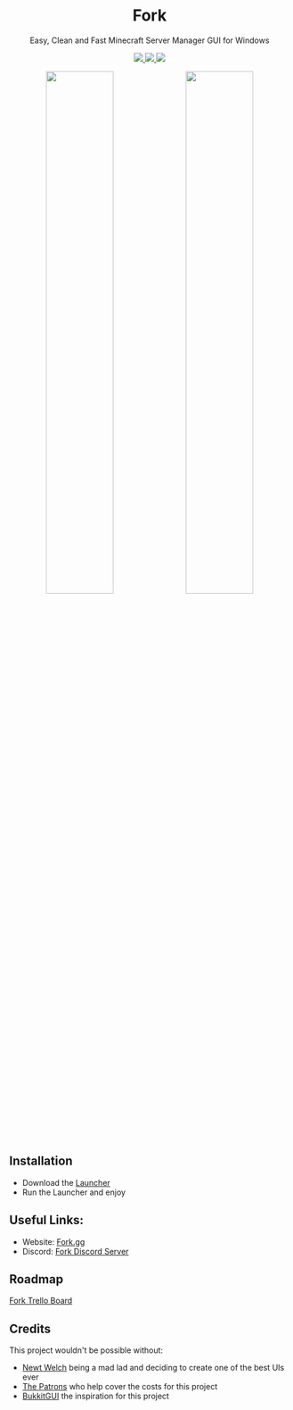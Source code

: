 <h1 align="center">
  Fork
</h1>
<p align="center">  
  Easy, Clean and Fast Minecraft Server Manager GUI for Windows
</p>
<p align="center">
  <a href="https://discord.gg/dbqH6x8">
    <img src="https://img.shields.io/discord/633632434336038912?color=brightgreen&logo=discord">
  </a>
  <a href="https://github.com/ChristianKern97/Fork/releases">
    <img src="https://img.shields.io/github/v/release/ChristianKern97/Fork?color=brightgreen&include_prereleases">
  </a>
  <a href="https://github.com/ChristianKern97/Fork/blob/master/LICENSE">
    <img src="https://img.shields.io/github/license/ChristianKern97/Fork?color=brightgreen">
  </a>
</p>
  
<p align="center">
  <img src="https://www.fork.gg/screenshots/fork_screenshot1.png" width="49%" />
  <img src="https://www.fork.gg/screenshots/fork_screenshot2.png" width="49%" />
</p>
  



## Installation
- Download the [Launcher](https://www.Fork.gg/downloads/launcher/ForkLauncher.exe) 
- Run the Launcher and enjoy

## Useful Links:
- Website: [Fork.gg](https://www.Fork.gg)
- Discord: [Fork Discord Server](https://discord.gg/dbqH6x8)

## Roadmap
[Fork Trello Board](https://trello.com/b/uCtDgilW/Fork)

## Credits
This project wouldn't be possible without:
- [Newt Welch](https://www.reddit.com/user/Newt_Welch/) being a mad lad and deciding to create one of the best UIs ever
- [The Patrons](https://www.patreon.com/forkgg) who help cover the costs for this project
- [BukkitGUI](https://github.com/Bertware/bukkitgui2) the inspiration for this project

